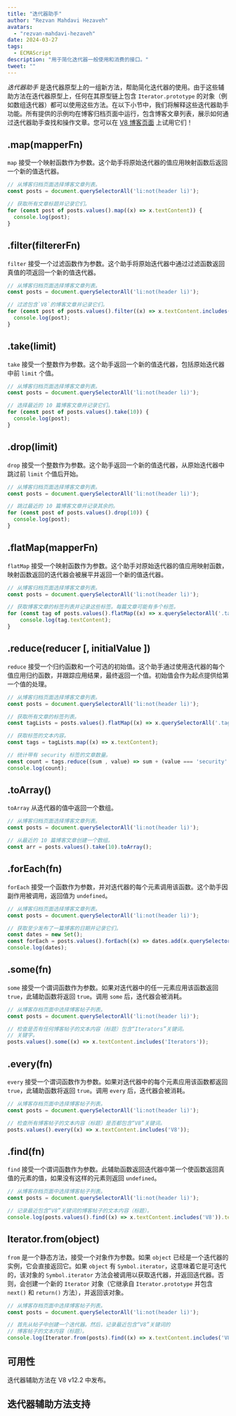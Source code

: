 ```yaml
---
title: "迭代器助手"
author: "Rezvan Mahdavi Hezaveh"
avatars:
  - "rezvan-mahdavi-hezaveh"
date: 2024-03-27
tags:
  - ECMAScript
description: "用于简化迭代器一般使用和消费的接口。"
tweet: ""
---
```


*迭代器助手* 是迭代器原型上的一组新方法，帮助简化迭代器的使用。由于这些辅助方法在迭代器原型上，任何在其原型链上包含 `Iterator.prototype` 的对象（例如数组迭代器）都可以使用这些方法。在以下小节中，我们将解释这些迭代器助手功能。所有提供的示例均在博客归档页面中运行，包含博客文章列表，展示如何通过迭代器助手查找和操作文章。您可以在 [V8 博客页面](https://v8.dev/blog) 上试用它们！

<!--truncate-->

## .map(mapperFn)

`map` 接受一个映射函数作为参数。这个助手将原始迭代器的值应用映射函数后返回一个新的值迭代器。

```javascript
// 从博客归档页面选择博客文章列表。
const posts = document.querySelectorAll('li:not(header li)');

// 获取所有文章标题并记录它们。
for (const post of posts.values().map((x) => x.textContent)) {
  console.log(post);
}
```

## .filter(filtererFn)

`filter` 接受一个过滤函数作为参数。这个助手将原始迭代器中通过过滤函数返回真值的项返回一个新的值迭代器。

```javascript
// 从博客归档页面选择博客文章列表。
const posts = document.querySelectorAll('li:not(header li)');

// 过滤包含`V8`的博客文章并记录它们。
for (const post of posts.values().filter((x) => x.textContent.includes('V8'))) {
  console.log(post);
} 
```

## .take(limit)

`take` 接受一个整数作为参数。这个助手返回一个新的值迭代器，包括原始迭代器中前 `limit` 个值。

```javascript
// 从博客归档页面选择博客文章列表。
const posts = document.querySelectorAll('li:not(header li)');

// 选择最近的 10 篇博客文章并记录它们。
for (const post of posts.values().take(10)) {
  console.log(post);
}
```

## .drop(limit)

`drop` 接受一个整数作为参数。这个助手返回一个新的值迭代器，从原始迭代器中跳过前 `limit` 个值后开始。

```javascript
// 从博客归档页面选择博客文章列表。
const posts = document.querySelectorAll('li:not(header li)');

// 跳过最近的 10 篇博客文章并记录其余的。
for (const post of posts.values().drop(10)) {
  console.log(post);
}
```

## .flatMap(mapperFn)

`flatMap` 接受一个映射函数作为参数。这个助手对原始迭代器的值应用映射函数，映射函数返回的迭代器会被展平并返回一个新的值迭代器。

```javascript
// 从博客归档页面选择博客文章列表。
const posts = document.querySelectorAll('li:not(header li)');

// 获取博客文章的标签列表并记录这些标签。每篇文章可能有多个标签。
for (const tag of posts.values().flatMap((x) => x.querySelectorAll('.tag').values())) {
    console.log(tag.textContent);
}
```

## .reduce(reducer [, initialValue ])

`reduce` 接受一个归约函数和一个可选的初始值。这个助手通过使用迭代器的每个值应用归约函数，并跟踪应用结果，最终返回一个值。初始值会作为起点提供给第一个值的处理。

```javascript
// 从博客归档页面选择博客文章列表。
const posts = document.querySelectorAll('li:not(header li)');

// 获取所有文章的标签列表。
const tagLists = posts.values().flatMap((x) => x.querySelectorAll('.tag').values());

// 获取标签的文本内容。
const tags = tagLists.map((x) => x.textContent);

// 统计带有 security 标签的文章数量。
const count = tags.reduce((sum , value) => sum + (value === 'security' ? 1 : 0), 0);
console.log(count);
```

## .toArray()

`toArray` 从迭代器的值中返回一个数组。

```javascript
// 从博客归档页面选择博客文章列表。
const posts = document.querySelectorAll('li:not(header li)');

// 从最近的 10 篇博客文章创建一个数组。
const arr = posts.values().take(10).toArray();
```

## .forEach(fn)

`forEach` 接受一个函数作为参数，并对迭代器的每个元素调用该函数。这个助手因副作用被调用，返回值为 `undefined`。

```javascript
// 从博客归档页面选择博客文章列表。
const posts = document.querySelectorAll('li:not(header li)');

// 获取至少发布了一篇博客的日期并记录它们。
const dates = new Set();
const forEach = posts.values().forEach((x) => dates.add(x.querySelector('time')));
console.log(dates);
```

## .some(fn)

`some` 接受一个谓词函数作为参数。如果对迭代器中的任一元素应用该函数返回 `true`，此辅助函数将返回 `true`。调用 `some` 后，迭代器会被消耗。

```javascript
// 从博客存档页面中选择博客帖子列表。
const posts = document.querySelectorAll('li:not(header li)');

// 检查是否有任何博客帖子的文本内容（标题）包含“Iterators”关键词。
// 关键字。
posts.values().some((x) => x.textContent.includes('Iterators'));
```

## .every(fn)

`every` 接受一个谓词函数作为参数。如果对迭代器中的每个元素应用该函数都返回 `true`，此辅助函数将返回 `true`。调用 `every` 后，迭代器会被消耗。

```javascript
// 从博客存档页面中选择博客帖子列表。
const posts = document.querySelectorAll('li:not(header li)');

// 检查所有博客帖子的文本内容（标题）是否都包含“V8”关键词。
posts.values().every((x) => x.textContent.includes('V8'));
```

## .find(fn)

`find` 接受一个谓词函数作为参数。此辅助函数返回迭代器中第一个使函数返回真值的元素的值，如果没有这样的元素则返回 `undefined`。

```javascript
// 从博客存档页面中选择博客帖子列表。
const posts = document.querySelectorAll('li:not(header li)');

// 记录最近包含“V8”关键词的博客帖子的文本内容（标题）。
console.log(posts.values().find((x) => x.textContent.includes('V8')).textContent);
```

## Iterator.from(object)

`from` 是一个静态方法，接受一个对象作为参数。如果 `object` 已经是一个迭代器的实例，它会直接返回它。如果 `object` 有 `Symbol.iterator`，这意味着它是可迭代的，该对象的 `Symbol.iterator` 方法会被调用以获取迭代器，并返回迭代器。否则，会创建一个新的 `Iterator` 对象（它继承自 `Iterator.prototype` 并包含 `next()` 和 `return()` 方法），并返回该对象。

```javascript
// 从博客存档页面中选择博客帖子列表。
const posts = document.querySelectorAll('li:not(header li)');

// 首先从帖子中创建一个迭代器。然后，记录最近包含“V8”关键词的
// 博客帖子的文本内容（标题）。
console.log(Iterator.from(posts).find((x) => x.textContent.includes('V8')).textContent);
```

## 可用性

迭代器辅助方法在 V8 v12.2 中发布。

## 迭代器辅助方法支持

<feature-support chrome="122 https://chromestatus.com/feature/5102502917177344"
                 firefox="no https://bugzilla.mozilla.org/show_bug.cgi?id=1568906"
                 safari="no https://bugs.webkit.org/show_bug.cgi?id=248650" 
                 nodejs="no"
                 babel="yes https://github.com/zloirock/core-js#iterator-helpers"></feature-support>
